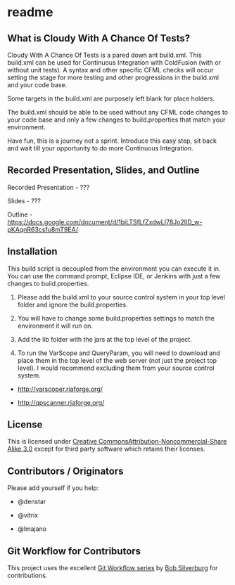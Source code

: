 # readme

## What is Cloudy With A Chance Of Tests?

Cloudy With A Chance Of Tests is a pared down ant build.xml. This build.xml can be used for Continuous Integration with ColdFusion (with or without unit tests). A syntax and other specific CFML checks will occur setting the stage for more testing and other progressions in the build.xml and your code base.

Some targets in the build.xml are purposely left blank for place holders. 

The build.xml should be able to be used without any CFML code changes to your code base and only a few changes to build.properties that match your environment. 

Have fun, this is a journey not a sprint. Introduce this easy step, sit back and wait till your opportunity to do more Continuous Integration.

## Recorded Presentation, Slides, and Outline

Recorded Presentation - ???

Slides - ???

Outline - https://docs.google.com/document/d/1biLTSfLfZxdwLI78Jo2lID_w-pKAqnR63csfu8mT9EA/

## Installation

This build script is decoupled from the environment you can execute it in. You can use the command prompt, Eclipse IDE, or Jenkins with just a few changes to build.properties. 

1) Please add the build.xml to your source control system in your top level folder and ignore the build.properties. 

2) You will have to change some build.properties settings to match the environment it will run on.

3) Add the lib folder with the jars at the top level of the project. 

4) To run the VarScope and QueryParam, you will need to download and place them in the top level of the web server (not just the project top level). I would recommend excluding them from your source control system.

* http://varscoper.riaforge.org/

* http://qpscanner.riaforge.org/

## License

This is licensed under [Creative CommonsAttribution-Noncommercial-Share Alike 3.0](http://creativecommons.org/licenses/by-nc-sa/3.0/us/) except for third party software which retains their licenses. 

## Contributors / Originators

Please add yourself if you help:

* @denstar

* @vitrix

* @lmajano

## Git Workflow for Contributors

This project uses the excellent [Git Workflow series](http://www.silverwareconsulting.com/index.cfm/Git-Workflow) by [Bob Silverburg](https://github.com/bobsilverberg/) for contributions.